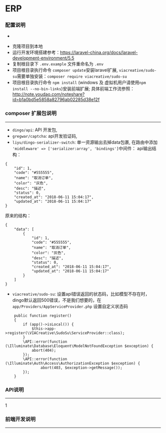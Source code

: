 # ERP

### 配置说明
 
 -
* 克隆项目到本地
* 运行开发环境搭建参考：https://laravel-china.org/docs/laravel-development-environment/5.5
* 复制根目录下 `.env.example` 文件重命名为 `.env`
* 项目根目录执行命令 `composer update`安装laravel扩展,
  `viacreative/sudo-su`需要单独安装：`composer require viacreative/sudo-su`
* 项目根目录执行命令 `npm install` (windows 及 虚拟机用户请使用`npm install --no-bin-links`)安装前端扩展;
  具体前端工作流参照：http://note.youdao.com/noteshare?id=b1a0bd5e5858a82796ab02285d38e12f
  
###  composer 扩展包说明
 
 ----
* `dingo/api`: API 开发包,
* `gregwar/captcha`: api开发验证码,
*  `liyu/dingo-serializer-switch`: 单一资源输出去掉data包裹,
   在路由中添加 `'middleware' => ['serializer:array', 'bindings']`中间件：
   api输出结构：
```
{
    "id": 1,
    "code": "#555555",
    "name": "取消订单",
    "color": "灰色",
    "desc": "描述",
    "status": 0,
    "created_at": "2018-06-11 15:04:17",
    "updated_at": "2018-06-11 15:04:17"
}
```
原来的结构：
```
{
    "data": [
        {
            "id": 1,
            "code": "#555555",
            "name": "取消订单",
            "color": "灰色",
            "desc": "描述",
            "status": 0,
            "created_at": "2018-06-11 15:04:17",
            "updated_at": "2018-06-11 15:04:17"
        }
    ]
}
```
*  `viacreative/sudo-su`: 设置api错误返回的状态码，比如模型不存在时，dingo默认返回500错误，不是我们想要的，在
   `app/Providers/AppServiceProvider.php` 设置自定义状态码
    
```    
    public function register()
    {
        if (app()->isLocal()) {
            $this->app->register(\VIACreative\SudoSu\ServiceProvider::class);
        }
        \API::error(function (\Illuminate\Database\Eloquent\ModelNotFoundException $exception) {
            abort(404);
        });
        \API::error(function (\Illuminate\Auth\Access\AuthorizationException $exception) {
                abort(403, $exception->getMessage());
        });
    }
```

 

### API说明
 
---- 
1 


 

### 前端开发说明 
 
 ----
